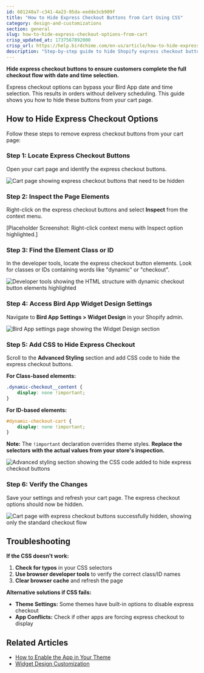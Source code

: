 ```yaml
---
id: 681248a7-c341-4a23-95da-eedde3cb909f
title: "How to Hide Express Checkout Buttons from Cart Using CSS"
category: design-and-customizations
section: general
slug: how-to-hide-express-checkout-options-from-cart
crisp_updated_at: 1737567892000
crisp_url: https://help.birdchime.com/en-us/article/how-to-hide-express-checkout-options-from-cart-aj6pyf/
description: "Step-by-step guide to hide Shopify express checkout buttons from your cart page using CSS. Ensures customers complete full checkout flow with Bird Pickup & Delivery date/time selection."
---
```


**Hide express checkout buttons to ensure customers complete the full checkout flow with date and time selection.**

Express checkout options can bypass your Bird App date and time selection. This results in orders without delivery scheduling. This guide shows you how to hide these buttons from your cart page.

## How to Hide Express Checkout Options

Follow these steps to remove express checkout buttons from your cart page:

### Step 1: Locate Express Checkout Buttons

Open your cart page and identify the express checkout buttons.

![Cart page showing express checkout buttons that need to be hidden](https://storage.crisp.chat/users/helpdesk/website/ca826b447482b000/image_179y7oy.png)

### Step 2: Inspect the Page Elements

Right-click on the express checkout buttons and select **Inspect** from the context menu.

[Placeholder Screenshot: Right-click context menu with Inspect option highlighted.]

### Step 3: Find the Element Class or ID

In the developer tools, locate the express checkout button elements. Look for classes or IDs containing words like "dynamic" or "checkout".

![Developer tools showing the HTML structure with dynamic checkout button elements highlighted](https://storage.crisp.chat/users/helpdesk/website/ca826b447482b000/image_12voec.png)

### Step 4: Access Bird App Widget Design Settings

Navigate to **Bird App Settings > Widget Design** in your Shopify admin.

![Bird App settings page showing the Widget Design section](https://storage.crisp.chat/users/helpdesk/website/ca826b447482b000/widget-design_u4wlje.png)

### Step 5: Add CSS to Hide Express Checkout

Scroll to the **Advanced Styling** section and add CSS code to hide the express checkout buttons.

**For Class-based elements:**

```css
.dynamic-checkout__content {
    display: none !important;
}
```

**For ID-based elements:**

```css
#dynamic-checkout-cart {
    display: none !important;
}
```

**Note:** The `!important` declaration overrides theme styles. **Replace the selectors with the actual values from your store's inspection.**

![Advanced styling section showing the CSS code added to hide express checkout buttons](https://storage.crisp.chat/users/helpdesk/website/ca826b447482b000/screenshot-2024-12-16-133030_13kcqas.png)

### Step 6: Verify the Changes

Save your settings and refresh your cart page. The express checkout options should now be hidden.

![Cart page with express checkout buttons successfully hidden, showing only the standard checkout flow](https://storage.crisp.chat/users/helpdesk/website/ca826b447482b000/image_nmnqp3.png)

## Troubleshooting

**If the CSS doesn't work:**

1. **Check for typos** in your CSS selectors
2. **Use browser developer tools** to verify the correct class/ID names
3. **Clear browser cache** and refresh the page

**Alternative solutions if CSS fails:**

- **Theme Settings:** Some themes have built-in options to disable express checkout
- **App Conflicts:** Check if other apps are forcing express checkout to display

## Related Articles

- [How to Enable the App in Your Theme](https://help.birdchime.com/en-us/article/how-to-enable-bird-pickup-and-delivery-date-widget-in-your-shopify-theme-450cbp/)
- [Widget Design Customization](https://help.birdchime.com/en-us/article/how-to-customize-the-widget-look-1t5c07x/)
